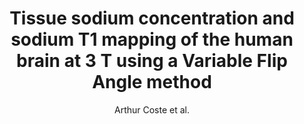 ---
cat: ciel
subcat: ciclops
bestof: false
author: Arthur Coste et al.
title: Tissue sodium concentration and sodium T1 mapping of the human brain at 3 T using a Variable Flip Angle method
journal: Magnetic Resonance Imaging
year: 2019
type: article
url: https -//linkinghub.elsevier.com/retrieve/pii/S0730725X18305630
doi: 10.1016/j.mri.2019.01.015
---